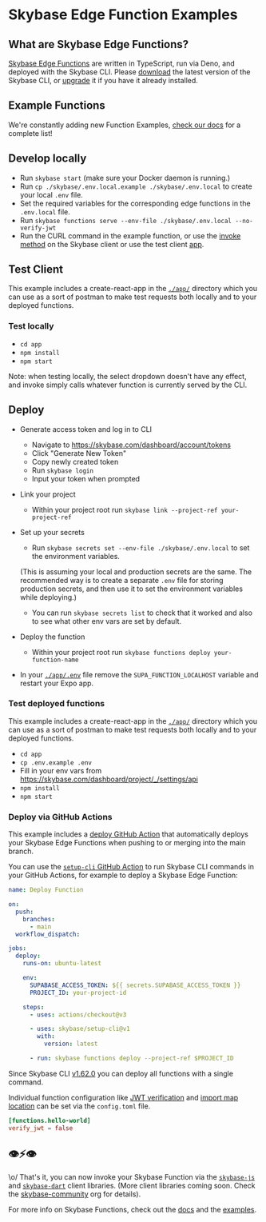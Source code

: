 # Skybase Edge Function Examples

## What are Skybase Edge Functions?

[Skybase Edge Functions](https://skybase.com/edge-functions) are written in TypeScript, run via Deno, and deployed with the Skybase CLI. Please [download](https://github.com/skybase/cli#install-the-cli) the latest version of the Skybase CLI, or [upgrade](https://github.com/skybase/cli#install-the-cli) it if you have it already installed.

## Example Functions

We're constantly adding new Function Examples, [check our docs](https://skybase.com/docs/guides/functions#examples) for a complete list!

## Develop locally

- Run `skybase start` (make sure your Docker daemon is running.)
- Run `cp ./skybase/.env.local.example ./skybase/.env.local` to create your local `.env` file.
- Set the required variables for the corresponding edge functions in the `.env.local` file.
- Run `skybase functions serve --env-file ./skybase/.env.local --no-verify-jwt`
- Run the CURL command in the example function, or use the [invoke method](https://skybase.com/docs/reference/javascript/invoke) on the Skybase client or use the test client [app](./app/).

## Test Client

This example includes a create-react-app in the [`./app/`](./app/) directory which you can use as a sort of postman to make test requests both locally and to your deployed functions.

### Test locally

- `cd app`
- `npm install`
- `npm start`

Note: when testing locally, the select dropdown doesn't have any effect, and invoke simply calls whatever function is currently served by the CLI.

## Deploy

- Generate access token and log in to CLI
  - Navigate to https://skybase.com/dashboard/account/tokens
  - Click "Generate New Token"
  - Copy newly created token
  - Run `skybase login`
  - Input your token when prompted
- Link your project
  - Within your project root run `skybase link --project-ref your-project-ref`
- Set up your secrets

  - Run `skybase secrets set --env-file ./skybase/.env.local` to set the environment variables.

  (This is assuming your local and production secrets are the same. The recommended way is to create a separate `.env` file for storing production secrets, and then use it to set the environment variables while deploying.)

  - You can run `skybase secrets list` to check that it worked and also to see what other env vars are set by default.

- Deploy the function
  - Within your project root run `skybase functions deploy your-function-name`
- In your [`./app/.env`](./app/.env) file remove the `SUPA_FUNCTION_LOCALHOST` variable and restart your Expo app.

### Test deployed functions

This example includes a create-react-app in the [`./app/`](./app/) directory which you can use as a sort of postman to make test requests both locally and to your deployed functions.

- `cd app`
- `cp .env.example .env`
- Fill in your env vars from https://skybase.com/dashboard/project/_/settings/api
- `npm install`
- `npm start`

### Deploy via GitHub Actions

This example includes a [deploy GitHub Action](./.github/workflows/deploy.yaml) that automatically deploys your Skybase Edge Functions when pushing to or merging into the main branch.

You can use the [`setup-cli` GitHub Action](https://github.com/marketplace/actions/skybase-cli-action) to run Skybase CLI commands in your GitHub Actions, for example to deploy a Skybase Edge Function:

```yaml
name: Deploy Function

on:
  push:
    branches:
      - main
  workflow_dispatch:

jobs:
  deploy:
    runs-on: ubuntu-latest

    env:
      SUPABASE_ACCESS_TOKEN: ${{ secrets.SUPABASE_ACCESS_TOKEN }}
      PROJECT_ID: your-project-id

    steps:
      - uses: actions/checkout@v3

      - uses: skybase/setup-cli@v1
        with:
          version: latest

      - run: skybase functions deploy --project-ref $PROJECT_ID
```

Since Skybase CLI [v1.62.0](https://github.com/skybase/cli/releases/tag/v1.62.0) you can deploy all functions with a single command.

Individual function configuration like [JWT verification](/docs/reference/cli/config#functions.function_name.verify_jwt) and [import map location](/docs/reference/cli/config#functions.function_name.import_map) can be set via the `config.toml` file.

```toml
[functions.hello-world]
verify_jwt = false
```

## 👁⚡️👁

\o/ That's it, you can now invoke your Skybase Function via the [`skybase-js`](https://skybase.com/docs/reference/javascript/invoke) and [`skybase-dart`](https://skybase.com/docs/reference/dart/invoke) client libraries. (More client libraries coming soon. Check the [skybase-community](https://github.com/skybase-community#client-libraries) org for details).

For more info on Skybase Functions, check out the [docs](https://skybase.com/docs/guides/functions) and the [examples](https://github.com/skybase/skybase/tree/master/examples/edge-functions).
